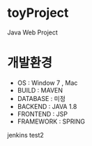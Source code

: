 # toyProject
Java Web Project


# 개발환경

* OS : Window 7 , Mac
* BUILD : MAVEN
* DATABASE : 미정
* BACKEND : JAVA 1.8
* FRONTEND : JSP 
* FRAMEWORK : SPRING 
 
 jenkins test2
